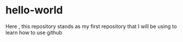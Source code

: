 # hello-world
Here , this repository stands as my first repository that I will be using to  learn how to use github
